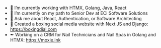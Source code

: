 - 🔭 I’m currently working with HTMX, Golang, Java, React
- 🌱 I’m currently on my path to Senior Dev at ECi Software Solutions
- 💬 Ask me about React, Authentication, or Software Architecting
- 🥊 Created a boxing social media website with Next JS and Django: https://boxingdial.com
- ✒ Working on a CRM for Nail Technicians and Nail Spas in Golang and HTMX: https://moxie.ink
